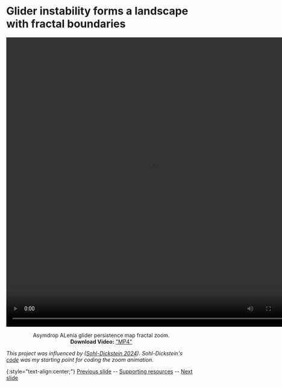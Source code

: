 # Glider instability forms a landscape with fractal boundaries 

<div align="center">

<!-- 'video for everyone' code snippet from https://camendesign.com/code/video_for_everybody -->
<!-- first try HTML5 playback: if serving as XML, expand `controls` to `controls="controls"` and autoplay likewise -->
<!-- warning: playback does not work on iOS3 if you include the poster attribute! fixed in iOS4.0 -->
<video width="768" height="768" controls>
	<!-- MP4 must be first for iPad! -->
	<source src="https://raw.githubusercontent.com/riveSunder/fractal_persistence/master/docs/assets/exp_presentation_zoom_zoom_96timesteps.mp4" type="video/mp4" /><!-- Safari / iOS video    -->
<!-- <source src="__VIDEO__.OGV" type="video/ogg" /><!-- Firefox / Opera / Chrome10 --> -->
	<!-- fallback to Flash: -->
	<object width="768" height="768" type="application/x-shockwave-flash" data="__FLASH__.SWF">
		<!-- Firefox uses the `data` attribute above, IE/Safari uses the param below -->
		<param name="movie" value="__FLASH__.SWF" />
		<param name="flashvars" value="controlbar=over&amp;image=__POSTER__.JPG&amp;file=https://raw.githubusercontent.com/riveSunder/fractal_persistence/master/docs/assets/exp_presentation_zoom_zoom_96timesteps.mp4" />
		<!-- fallback image. note the title field below, put the title of the video there -->
		<img src="https://raw.githubusercontent.com/riveSunder/fractal_persistence/master/docs/assets/vid4_thumbnail.png" width="768" height="768" alt="thumbnail of asymdrop fractal zoom"
		     title="No video playback capabilities, please download the video below" />
	</object>
</video>
<p>	
  Asymdrop ALenia glider persistence map fractal zoom. 
  <br>
  <strong>Download Video:</strong>
	<a href="https://raw.githubusercontent.com/riveSunder/fractal_persistence/master/docs/assets/exp_presentation_zoom_zoom_96timesteps.mp4">"MP4"</a>
<!-- Open Format:	<a href="__VIDEO__.OGV">"Ogg"</a> -->
</p>
</div>

<em>This project was influenced by (<a href="https://arxiv.org/abs/2402.06184">Sohl-Dickstein 2024</a>). Sohl-Dickstein's <a href="https://github.com/Sohl-Dickstein/fractal">code</a> was my starting point for coding the zoom animation.</em>

{:style="text-align:center;"}
[Previous slide](https://rivesunder.github.io/fractal_persistence/al24_slide_013) -- [Supporting resources](https://rivesunder.github.io/fractal_persistence) -- [Next slide](https://rivesunder.github.io/fractal_persistence/al24_slide_015)
